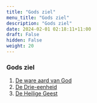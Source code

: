 ```yaml
---
title: "Gods ziel"
menu_title: "Gods ziel"
description: "Gods ziel"
date: 2024-02-01 02:18:11+11:00
draft: False
hidden: False
weight: 20
---
```

### Gods ziel

1. [De ware aard van God](/9-nl-divine-love-path/9-2-nl-gods-soul/9-2-1-nl-true-nature-of-god/)
2. [De Drie-eenheid](/9-nl-divine-love-path/9-2-nl-gods-soul/9-2-2-nl-trinity/)
3. [De Heilige Geest](/9-nl-divine-love-path/9-2-nl-gods-soul/9-2-3-nl-holy-spirit/)
